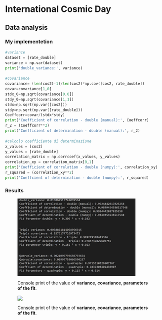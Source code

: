 # International Cosmic Day
## Data analysis
### My implementetion
``` python
#variance
dataset = [rate_double]
variance = np.var(dataset)
print('double_variance:', variance)

#covariance
covariance= (len(cos2)-1)/len(cos2)*np.cov([cos2, rate_double]) 
covar=covariance[1,0]
stdx_0=np.sqrt(covariance[0,0])
stdy_0=np.sqrt(covariance[1,1])
stdx=np.sqrt(np.var([cos2]))
stdy=np.sqrt(np.var([rate_double]))
Coeffcorr=covar/(stdx*stdy)
print('Coefficient of correlation - double (manual):', Coeffcorr)
r_2 = (Coeffcorr**2) 
print('Coefficient of determination - double (manual):', r_2)

#calcolo coefficiente di determinazione
x_values = [cos2]
y_values = [rate_double]
correlation_matrix = np.corrcoef(x_values, y_values)
correlation_xy = correlation_matrix[0,1]
print('Coefficient of correlation - double (numpy):', correlation_xy)
r_squared = (correlation_xy**2) 
print('Coeffcient of determination - double (numpy):', r_squared)
``` 
### Results 
<figure>
<img src="/assets/print.PNG" align="center" height = "250" widht= "400"/>
<figcaption>
<p>Console print of the value of <b>variance</b>, <b>covariance</b>, <b>parameters of the fit</b>.</p>
</figcaption>
</figure>

<figure>
<img src="/assets/fir_doppie.png" align="center" height = "250" widht= "400"/>
<figcaption>
<p>Console print of the value of <b>variance</b>, <b>covariance</b>, <b>parameters of the fit</b>.</p>
</figcaption>
</figure>
